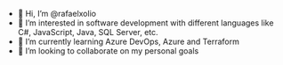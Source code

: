 - 👋 Hi, I’m @rafaelxolio
- 👀 I’m interested in software development with different languages like C#, JavaScript, Java, SQL Server, etc.
- 🌱 I’m currently learning Azure DevOps, Azure and Terraform
- 💞️ I’m looking to collaborate on my personal goals

